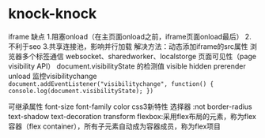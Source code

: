 # knock-knock
iframe 缺点
	1.阻塞onload（在主页面onload之前，iframe页面onload最后）
	2.不利于seo
	3.共享连接池，影响并行加载
	解决方法：动态添加iframe的src属性
浏览器多个标签通信
	websocket、sharedworker、localstorge
页面可见性（page visibility API）
	document.visibilityState 的检测值 visible hidden prerender unload
	监控visibilitychange
	`document.addEventListener("visibilitychange", function() {
		console.log(document.visibilityState);
	})`

可继承属性 font-size font-family color
css3新特性
	选择器 :not 
	border-radius
	text-shadow
	text-decoration
	transform
	flexbox:采用flex布局的元素，称为flex容器（flex container），所有子元素自动成为容器成员，称为flex项目

